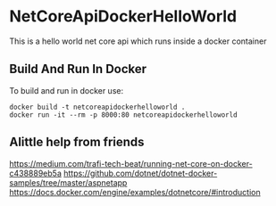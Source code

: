 # NetCoreApiDockerHelloWorld
This is a hello world net core api which runs inside a docker container


## Build And Run In Docker
To build and run in docker use:

```console
docker build -t netcoreapidockerhelloworld .
docker run -it --rm -p 8000:80 netcoreapidockerhelloworld
```
## Alittle help from friends
https://medium.com/trafi-tech-beat/running-net-core-on-docker-c438889eb5a
https://github.com/dotnet/dotnet-docker-samples/tree/master/aspnetapp
https://docs.docker.com/engine/examples/dotnetcore/#introduction
